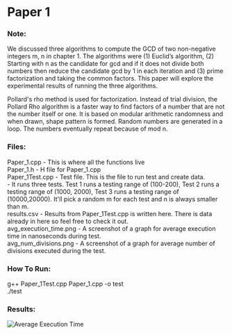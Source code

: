 # Paper 1

### Note:
We discussed three algorithms to compute the GCD of two non-negative integers m, n in chapter 1. The algorithms were (1) Euclid’s algorithm, (2) Starting with n as the candidate for gcd and if it does not divide both numbers then reduce the candidate gcd by 1 in each iteration and (3) prime factorization and taking the common factors. This paper will explore the experimental results of running the three algorithms. <br>

Pollard's rho method is used for factorization. 
Instead of trial division, the Pollard Rho algorithm is a faster way to find factors of a number that are not the number itself or one. It is based on modular arithmetic randomness and when drawn,  shape pattern is formed. Random numbers are generated in a loop. The numbers eventually repeat because of mod n. <br>

### Files:
Paper_1.cpp     - This is where all the functions live <br>
Paper_1.h       - H file for Paper_1.cpp <br>
Paper_1Test.cpp - Test file. This is the file to run test and create data. <br>
                - It runs three tests. Test 1 runs a testing range of (100-200), Test 2 runs a testing range of (1000, 2000), Test 3 runs a testing range of <br>
                  (10000,20000). It'll pick a random m for each test and n is always smaller than m. <br>
results.csv     - Results from Paper_1Test.cpp is written here. There is data already in here so feel free to check it out. <br>
avg_execution_time.png - A screenshot of a graph for average execution time in nanoseconds during test. <br>
avg_num_divisions.png  - A screenshot of a graph for average number of divisions executed during the test. <br>

### How To Run: 
g++ Paper_1Test.cpp Paper_1.cpp -o test <br>
./test <br>

### Results:
![Average Execution Time](relative/path/in/repository/to/avg_execution_time.png)
